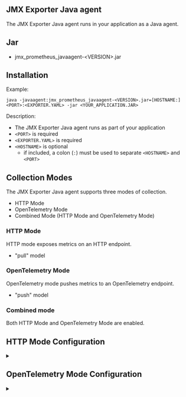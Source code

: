 JMX Exporter Java agent
---

The JMX Exporter Java agent runs in your application as a Java agent.

## Jar

- jmx_prometheus_javaagent-\<VERSION>.jar

## Installation

Example:

```shell
java -javaagent:jmx_prometheus_javaagent-<VERSION>.jar=[HOSTNAME:]<PORT>:<EXPORTER.YAML> -jar <YOUR_APPLICATION.JAR>
```

Description:

- The JMX Exporter Java agent runs as part of your application
- `<PORT>` is required
- `<EXPORTER.YAML>` is required
- `<HOSTNAME>` is optional
  - if included, a colon (`:`) must be used to separate `<HOSTNAME>` and `<PORT>`

## Collection Modes

The JMX Exporter Java agent supports three modes of collection.

- HTTP Mode
- OpenTelemetry Mode
- Combined Mode (HTTP Mode and OpenTelemetry Mode)

### HTTP Mode

HTTP mode exposes metrics on an HTTP endpoint.

- "pull" model

### OpenTelemetry Mode

OpenTelemetry mode pushes metrics to an OpenTelemetry endpoint.

- "push" model

### Combined mode

Both HTTP Mode and OpenTelemetry Mode are enabled.

## HTTP Mode Configuration

<details><summary></summary>

HTTP Mode Configuration TBD

</details>

## OpenTelemetry Mode Configuration

<details><summary></summary>

OpenTelemetry Mode Configuration TBD

</details>

